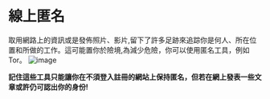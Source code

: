 [Title]: # (線上匿名)
[Order]: # (0)

# 線上匿名

取用網路上的資訊或是發佈照片、影片,留下了許多足跡來追踪你是何人、所在位置和所做的工作。這可能置你於險境,為減少危險，你可以使用匿名工具，例如Tor。
![image](interneta1.png)

__記住這些工具只能讓你在不須登入註冊的網站上保持匿名，但若在網上發表一些文章或許仍可認出你的身份!__

